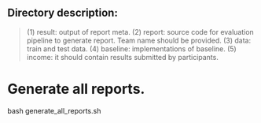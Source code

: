 ## Directory description:
>(1) result: output of report meta.
>(2) report: source code for evaluation pipeline to generate report. Team name should be provided.
>(3) data: train and test data.
>(4) baseline: implementations of baseline.
>(5) income: it should contain results submitted by participants.

# Generate all reports.
bash generate_all_reports.sh
